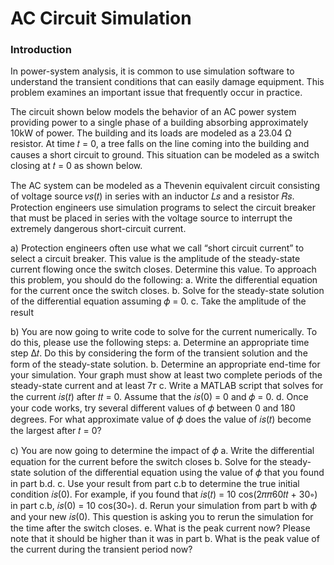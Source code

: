 # AC Circuit Simulation
### Introduction
In power-system analysis, it is common to use simulation software to understand the transient conditions that can easily damage equipment. This problem examines an important issue that frequently occur in practice.

The circuit shown below models the behavior of an AC power system providing power to a single phase of a building absorbing approximately 10kW of power. The building and its loads are modeled as a 23.04 Ω resistor. At time 𝑡 = 0, a tree falls on the line coming into the building and causes a short circuit to ground. This situation can be modeled as a switch closing at 𝑡 = 0 as shown below.

The AC system can be modeled as a Thevenin equivalent circuit consisting of voltage source 𝑣𝑠(𝑡) in series with an inductor 𝐿𝑠 and a resistor 𝑅𝑠. Protection engineers use simulation programs to select the circuit breaker that must be placed in series with the voltage source to interrupt the extremely dangerous short-circuit current.

a) Protection engineers often use what we call “short circuit current” to select a circuit breaker. This value is the amplitude of the steady-state current flowing once the switch closes. Determine this value. To approach this problem, you should do the following:
  a. Write the differential equation for the current once the switch closes. 
  b. Solve for the steady-state solution of the differential equation assuming 𝜙 = 0.
  c. Take the amplitude of the result

b) You are now going to write code to solve for the current numerically. To do this, please use the following steps:
  a. Determine an appropriate time step Δ𝑡. Do this by considering the form of the transient solution and the form of the steady-state solution. 
  b. Determine an appropriate end-time for your simulation. Your graph must show at least two complete periods of the steady-state current and at least 7𝜏
  c. Write a MATLAB script that solves for the current 𝑖𝑠(𝑡) after 𝑡𝑡 = 0. Assume that the 𝑖𝑠(0) = 0 and 𝜙 = 0.
  d. Once your code works, try several different values of 𝜙 between 0 and 180 degrees. For what approximate value of 𝜙 does the value of 𝑖𝑠(𝑡) become the largest after 𝑡 = 0? 

c) You are now going to determine the impact of 𝜙
  a. Write the differential equation for the current before the switch closes
  b. Solve for the steady-state solution of the differential equation using the value of 𝜙 that you found in part b.d.
  c. Use your result from part c.b to determine the true initial condition 𝑖𝑠(0). For example, if you found that 𝑖𝑠(𝑡) = 10 cos(2𝜋𝜋60𝑡𝑡 + 30∘) in part c.b, 𝑖𝑠(0) = 10 cos(30∘).
  d. Rerun your simulation from part b with 𝜙 and your new 𝑖𝑠(0). This question is asking you to rerun the simulation for the time after the switch closes.
  e. What is the peak current now? Please note that it should be higher than it was in part b. What is the peak value of the current during the transient period now? 
